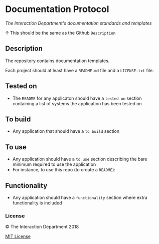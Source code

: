 # Documentation Protocol
*The Interaction Department's documentation standards and templates*

&uparrow; This should be the same as the Github `Description`

## Description
The repository contains documentation templates.

Each project should at least have a `README.md` file and a `LICENSE.txt` file.

## Tested on
- The `README` for any applicaton should have a `tested on` section containing a list of systems the application has been tested on

## To build
- Any application that should have a `to build` section

## To use
- Any application should have a `to use` section describing the bare minimum required to use the application
- For instance, to use this repo (to create a `README`):

## Functionality
- Any application should have a `functionality` section where extra functionality is included

### License

:copyright: The Interaction Department 2018

[MIT License](http://en.wikipedia.org/wiki/MIT_License)
